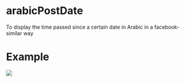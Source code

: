 arabicPostDate
==============

To display the time passed since a certain date in Arabic in a facebook-similar way

Example
=======
<img src="http://iphone.adhamox.com/wp-content/uploads/Screen-Shot-2013-12-17-at-18.44.40.png" />
